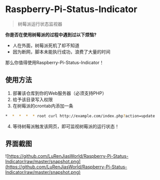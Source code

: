 # Raspberry-Pi-Status-Indicator

> 树莓派运行状态监视器



**你是否在使用树莓派的过程中遇到过以下烦恼?**

- 人在外面，树莓派死机了却不知道
- 因为断网，脚本未能执行成功，浪费了大量的时间

那么你值得使用Raspberry-Pi-Status-Indicator！



## 使用方法

1. 部署该仓库到你的Web服务器（必须支持PHP）
2. 给予该目录写入权限
3. 在树莓派的crontab内添加一条

```bash
*  *  *  *  * root curl http://example.com/index.php?action=update
```

4. 等待树莓派触发该网页，即可监视树莓派的运行状态！



## 界面截图

![https://github.com/LuRenJiasWorld/Raspberry-Pi-Status-Indicator/raw/master/snapshot.png](https://github.com/LuRenJiasWorld/Raspberry-Pi-Status-Indicator/raw/master/snapshot.png)